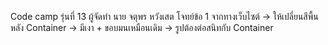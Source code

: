 Code camp รุ่นที่ 13
ผู้จัดทำ นาย จตุพร หวังเสต
โจทย์ข้อ 1 จากทางเว็บไซต์
-> ให้เปลี่ยนสีพื้นหลัง Container
-> มีเงา + ขอบมนเหมือนเดิม
-> รูปต้องต่อสนิทกับ Container
